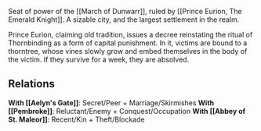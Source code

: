 Seat of power of the [[March of Dunwarr]], ruled by [[Prince Eurion, The Emerald Knight]]. A sizable city, and the largest settlement in the realm.

Prince Eurion, claiming old tradition, issues a decree reinstating the ritual of Thornbinding as a form of capital punishment. In it, victims are bound to a thorntree, whose vines slowly grow and embed themselves in the body of the victim. If they survive for a week, they are absolved.

## Relations
**With [[Aelyn's Gate]]**: Secret/Peer + Marriage/Skirmishes
**With [[Pembroke]]**: Reluctant/Enemy + Conquest/Occupation
**With [[Abbey of St. Maleor]]**:  Recent/Kin + Theft/Blockade